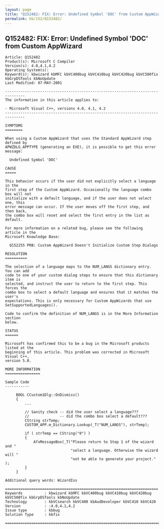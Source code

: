 ```yaml
---
layout: page
title: "Q152482: FIX: Error: Undefined Symbol 'DOC' from Custom AppWizard"
permalink: kb/152/Q152482/
---
```


## Q152482: FIX: Error: Undefined Symbol 'DOC' from Custom AppWizard

	Article: Q152482
	Product(s): Microsoft C Compiler
	Version(s): 4.0,4.1,4.2
	Operating System(s): 
	Keyword(s): kbwizard kbMFC kbVC400bug kbVC410bug kbVC420bug kbVC500fix kbGrpDSTools kbNoUpdate
	Last Modified: 07-MAY-2001
	
	-------------------------------------------------------------------------------
	The information in this article applies to:
	
	- Microsoft Visual C++, versions 4.0, 4.1, 4.2 
	-------------------------------------------------------------------------------
	
	SYMPTOMS
	========
	
	When using a Custom AppWizard that uses the Standard AppWizard step defined by
	APWZDLG_APPTYPE (generating an EXE), it is possible to get this error message:
	
	  Undefined Symbol 'DOC'
	
	CAUSE
	=====
	
	This behavior occurs if the user did not explicitly select a language in the
	first step of the Custom AppWizard. Occasionally the language combo box will not
	initialize with a default language, and if the user does not select one, this
	error message can occur. If the user moves off the first step, and then back,
	the combo box will reset and select the first entry in the list as default.
	
	For more information on a related bug, please see the following article in the
	Microsoft Knowledge Base:
	
	  Q152255 PRB: Custom AppWizard Doesn't Initialize Custom Step Dialogs
	
	RESOLUTION
	==========
	
	The selection of a language maps to the NUM_LANGS dictionary entry. You can add
	code to one of your custom dialog steps to ensure that this dictionary item is
	selected, and instruct the user to return to the first step. This forces the
	combo box to select a default language and ensures that it matches the user's
	expectations. This is only necessary for Custom AppWizards that use
	SetSupportedLanguages().
	
	Code to confirm the definition of NUM_LANGS is in the More Information section
	below.
	
	STATUS
	======
	
	Microsoft has confirmed this to be a bug in the Microsoft products listed at the
	beginning of this article. This problem was corrected in Microsoft Visual C++,
	version 5.0.
	
	MORE INFORMATION
	================
	
	Sample Code
	-----------
	
	     BOOL CCustom1Dlg::OnDismiss()
	     {
	         ...
	
	         // Sanity check -- did the user select a language???
	         //              -- did the combo box select a default???
	         CString strTemp;
	         CUSTOM_APP.m_Dictionary.Lookup(_T("NUM_LANGS"), strTemp);
	
	         if ( strTemp == CString("0") )
	         {
	             AfxMessageBox(_T("Please return to Step 1 of the wizard and "
	                              "select a language. Otherwise the wizard will "
	                              "not be able to generate your project." );
	         }
	     }
	
	Additional query words: WizardIss
	
	======================================================================
	Keywords          : kbwizard kbMFC kbVC400bug kbVC410bug kbVC420bug kbVC500fix kbGrpDSTools kbNoUpdate 
	Technology        : kbVCsearch kbVC400 kbAudDeveloper kbVC410 kbVC420
	Version           : :4.0,4.1,4.2
	Issue type        : kbbug
	Solution Type     : kbfix
	
	=============================================================================
	
